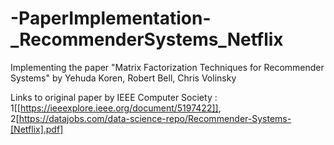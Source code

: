 # -PaperImplementation-_RecommenderSystems_Netflix
Implementing the paper "Matrix Factorization Techniques for Recommender Systems" by Yehuda Koren, Robert Bell, Chris Volinsky   

Links to original paper by IEEE Computer Society : 1[[https://ieeexplore.ieee.org/document/5197422]], 2[https://datajobs.com/data-science-repo/Recommender-Systems-[Netflix].pdf] 

